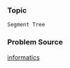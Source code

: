 ### Topic

    Segment Tree

### Problem Source

[informatics](http://informatics.mccme.ru/mod/statements/view3.php?chapterid=3311#1)
